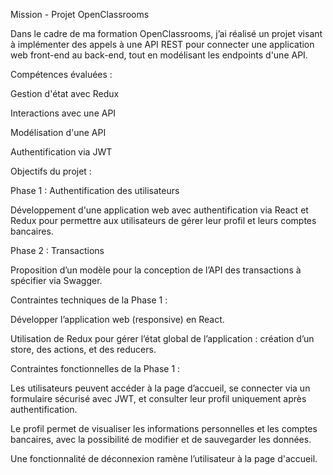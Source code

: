Mission - Projet OpenClassrooms

Dans le cadre de ma formation OpenClassrooms, j’ai réalisé un projet visant à implémenter des appels à une API REST pour connecter une application web front-end au back-end, tout en modélisant les endpoints d'une API.

Compétences évaluées :

Gestion d'état avec Redux 

Interactions avec une API 

Modélisation d'une API 

Authentification via JWT 

Objectifs du projet :

Phase 1 : Authentification des utilisateurs

Développement d'une application web avec authentification via React et Redux pour permettre aux utilisateurs de gérer leur profil et leurs comptes bancaires.

Phase 2 : Transactions

Proposition d’un modèle pour la conception de l’API des transactions à spécifier via Swagger.

Contraintes techniques de la Phase 1 :

Développer l’application web (responsive) en React.

Utilisation de Redux pour gérer l’état global de l’application : création d’un store, des actions, et des reducers.

Contraintes fonctionnelles de la Phase 1 :

Les utilisateurs peuvent accéder à la page d’accueil, se connecter via un formulaire sécurisé avec JWT, et consulter leur profil uniquement après authentification.

Le profil permet de visualiser les informations personnelles et les comptes bancaires, avec la possibilité de modifier et de sauvegarder les données.

Une fonctionnalité de déconnexion ramène l’utilisateur à la page d'accueil.
